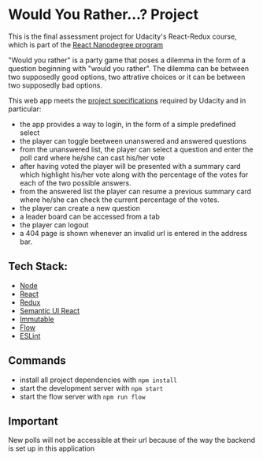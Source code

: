 # Would You Rather...? Project

This is the final assessment project for Udacity's React-Redux course, which is part of the [React Nanodegree program](https://eu.udacity.com/course/react-nanodegree--nd019)

"Would you rather" is a party game that poses a dilemma in the form of a question beginning with "would you rather". The dilemma can be between two supposedly good options, two attrative choices or it can be between two supposedly bad options.

This web app meets the [project specifications](https://review.udacity.com/#!/rubrics/1567/view) required by Udacity and in particular:
- the app provides a way to login, in the form of a simple predefined select
- the player can toggle beetween unanswered and answered questions
- from the unanswered list, the player can select a question and enter the poll card where he/she can cast his/her vote
- after having voted the player will be presented with a summary card which highlight his/her vote along with the percentage of the votes for each of the two possible answers.
- from the answered list the player can resume a previous summary card where he/she can check the current percentage of the votes.
- the player can create a new question
- a leader board can be accessed from a tab
- the player can logout
- a 404 page is shown whenever an invalid url is entered in the address bar.


## Tech Stack:
- [Node](https://nodejs.org)
- [React](https://reactjs.org/)
- [Redux](https://redux.js.org/)
- [Semantic UI React](https://react.semantic-ui.com/)
- [Immutable](https://facebook.github.io/immutable-js/)
- [Flow](https://flow.org/)
- [ESLint](https://eslint.org/)


## Commands

* install all project dependencies with `npm install`
* start the development server with `npm start`
* start the flow server with `npm run flow`

## Important
New polls will not be accessible at their url because of the way the backend is set up in this application

